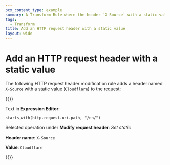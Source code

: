 ```yaml
---
pcx_content_type: example
summary: A Transform Rule where the header `X-Source` with a static value (`Cloudflare`) is added to the request.
tags:
  - Transform
title: Add an HTTP request header with a static value
layout: wide
---
```


# Add an HTTP request header with a static value

The following HTTP request header modification rule adds a header named `X-Source` with a static value (`Cloudflare`) to the request:

{{<example>}}

Text in **Expression Editor**:

```txt
starts_with(http.request.uri.path, "/en/")
```

Selected operation under **Modify request header**: _Set static_

**Header name**: `X-Source`

**Value**: `Cloudflare`

{{</example>}}